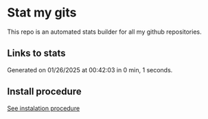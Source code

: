 # Stat my gits

This repo is an automated stats builder for all my github repositories.

## Links to stats


Generated on 01/26/2025 at 00:42:03 in 0 min, 1 seconds.

## Install procedure

[See instalation procedure](./src/install.md)
